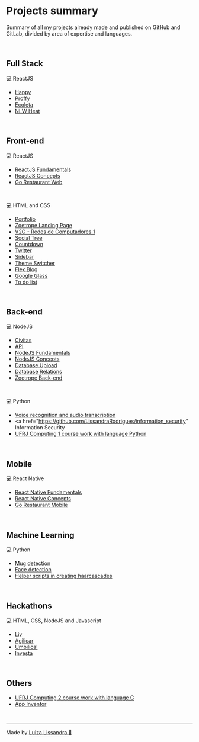 # Projects summary

Summary of all my projects already made and published on GitHub and GitLab, divided by area of expertise and languages.

<br/>

## Full Stack

:computer: ReactJS

- <a href="https://github.com/LissandraRodrigues/happy_aplicacao"> Happy </a>
- <a href="https://github.com/LissandraRodrigues/proffy_aplicacao"> Proffy </a>
- <a href="https://github.com/LissandraRodrigues/aplicacao_web_ecoleta"> Ecoleta </a>
- <a href="https://github.com/LissandraRodrigues/NLW_Heat"> NLW Heat </a>

<br/>

## Front-end

:computer: ReactJS

- <a href="https://github.com/LissandraRodrigues/fundamentos-reactjs"> ReactJS Fundamentals </a>
- <a href="https://github.com/LissandraRodrigues/conceitos-reactjs"> ReactJS Concepts </a>
- <a href="https://github.com/LissandraRodrigues/go-restaurant-web"> Go Restaurant Web </a>

<br/>

:computer: HTML and CSS 

- <a href="https://github.com/LissandraRodrigues/portfolio"> Portfolio </a>
- <a href="https://gitlab.com/luizalissandrarosa/zoetrope-landingpage"> Zoetrope Landing Page </a>
- <a href="https://github.com/LissandraRodrigues/redes-de-computadores-1"> V2G - Redes de Computadores 1 </a>
- <a href="https://github.com/LissandraRodrigues/social-tree"> Social Tree </a>
- <a href="https://github.com/LissandraRodrigues/countdown"> Countdown </a>
- <a href="https://github.com/LissandraRodrigues/twitter-front-end"> Twitter </a>
- <a href="https://github.com/LissandraRodrigues/sidebar"> Sidebar </a>
- <a href="https://github.com/LissandraRodrigues/theme-switcher"> Theme Switcher </a>
- <a href="https://github.com/LissandraRodrigues/flex-blog"> Flex Blog </a>
- <a href="https://github.com/LissandraRodrigues/google-glass"> Google Glass </a>
- <a href="https://gitlab.com/luizalissandrarosa/to-do-list"> To do list </a>

<br/>

## Back-end

:computer: NodeJS

- <a href="https://gitlab.com/jpduarte/civitas-squad-vapt-vupt"> Civitas </a>
- <a href="https://github.com/LissandraRodrigues/API"> API </a>
- <a href="https://github.com/LissandraRodrigues/fundamentos-nodejs"> NodeJS Fundamentals </a>
- <a href="https://github.com/LissandraRodrigues/conceitos-nodejs"> NodeJS Concepts </a>
- <a href="https://github.com/LissandraRodrigues/database-upload"> Database Upload </a>
- <a href="https://github.com/LissandraRodrigues/database-relations"> Database Relations </a>
- <a href="https://gitlab.com/luizalissandrarosa/node_project"> Zoetrope Back-end </a>

<br/>

:computer: Python

- <a href="https://github.com/LissandraRodrigues/youtube_python"> Voice recognition and audio transcription </a>
- <a href="https://github.com/LissandraRodrigues/information_security" Information Security </a>
- <a href="https://github.com/LissandraRodrigues/computacao_1"> UFRJ Computing 1 course work with language Python </a>

<br/>

## Mobile

:computer: React Native

- <a href="https://github.com/LissandraRodrigues/fundamentos-react-native"> React Native Fundamentals </a>
- <a href="https://github.com/LissandraRodrigues/conceitos-react-native"> React Native Concepts </a>
- <a href="https://github.com/LissandraRodrigues/go-restaurant-mobile"> Go Restaurant Mobile </a>

<br/>

## Machine Learning

:computer: Python

- <a href="https://github.com/LissandraRodrigues/deteccao_canecas_opencv"> Mug detection </a>
- <a href="https://github.com/LissandraRodrigues/deteccao_faces_opencv"> Face detection </a>
- <a href="https://github.com/LissandraRodrigues/cascade_opencv"> Helper scripts in creating haarcascades </a>

<br/>

## Hackathons

:computer: HTML, CSS, NodeJS and Javascript

- <a href="https://github.com/LissandraRodrigues/projeto_liv_mega_hack"> Liv </a>
- <a href="https://github.com/LissandraRodrigues/time_70_agilicar"> Agilicar </a>
- <a href="https://github.com/LissandraRodrigues/umbilical"> Umbilical </a>
- <a href="https://github.com/LissandraRodrigues/investa-hackathon-getnet"> Investa </a>

<br/>

## Others

- <a href="https://github.com/LissandraRodrigues/computacao_2"> UFRJ Computing 2 course work with language C </a>
- <a href="https://github.com/LissandraRodrigues/app-inventor"> App Inventor </a>

<br/>
<hr/>

Made by <a href="https://www.linkedin.com/in/luiza-lissandra/" target="_blank"> Luiza Lissandra :rocket: </a>
